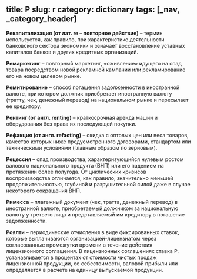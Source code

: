 title: Р
slug: r
category: dictionary
tags: [_nav, _category_header]
---

__Рекапитализация (от лат. re – повторное действие)__ – термин используется, как правило, при характеристике деятельности банковского сектора экономики и означает восстановление уставных капиталов банков и других кредитных организаций. 

__Ремаркетинг__ – повторный маркетинг, «оживление» идущего на спад товара посредством новой рекламной кампании или рекламирование его на новом целевом рынке.

__Ремитирование__ – способ погашения задолженности в иностранной валюте, при котором должник приобретает иностранную валюту (тратту, чек, денежный перевод) на национальном рынке и пересылает ее кредитору.

__Рентинг (от англ. renting)__ – краткосрочная аренда машин и оборудования без права их последующей покупки.

__Рефакция (от англ. refacting)__ – скидка с оптовых цен или веса товаров, качество которых ниже предусмотренного договорами, стандартом или техническими условиями (главным образом по зерновым).

__Рецессия__ – спад производства, характеризующийся нулевым ростом валового национального продукта (ВНП) или его падением на протяжении более полугода. От циклических кризисов воспроизводства отличается, как правило, значительно меньшей продолжительностью, глубиной и разрушительной силой даже в случае некоторого сокращения ВНП. 

__Римесса__ – платежный документ (чек, тратта, денежный перевод) в иностранной валюте, приобретаемый должником за национальную валюту у третьего лица и представляемый им кредитору в погашение задолженности.

__Роялти__ – периодические отчисления в виде фиксированных ставок, которые выплачиваются организацией-лицензиатом через согласованные промежутки времени в течение действия лицензионного соглашения. В лицензионных соглашениях ставка Р. устанавливается в процентах от стоимости чистых продаж лицензионной продукции, ее себестоимости, валовой прибыли или определяется в расчете на единицу выпускаемой продукции. 
